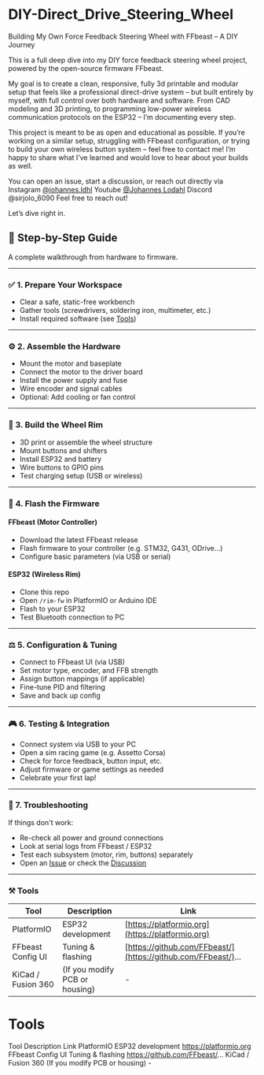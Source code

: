 # DIY-Direct_Drive_Steering_Wheel
Building My Own Force Feedback Steering Wheel with FFbeast – A DIY Journey

This is a full deep dive into my DIY force feedback steering wheel project, powered by the open-source firmware FFbeast. 

My goal is to create a clean, responsive, fully 3d printable and modular setup that feels like a professional direct-drive system – but built entirely by myself, with full control over both hardware and software. From CAD modeling and 3D printing, to programming low-power wireless communication protocols on the ESP32 – I’m documenting every step.



This project is meant to be as open and educational as possible. If you’re working on a similar setup, struggling with FFbeast configuration, or trying to build your own wireless button system – feel free to contact me! I’m happy to share what I’ve learned and would love to hear about your builds as well.

You can open an issue, start a discussion, or reach out directly via 
Instagram [@johannes.ldhl](https://www.instagram.com/johannes.ldhl/#)
Youtube [@Johannes Lodahl](https://www.youtube.com/@johanneslodahl7738)
Discord @sirjolo_6090
Feel free to reach out!

Let’s dive right in.



## 🧰 Step-by-Step Guide

A complete walkthrough from hardware to firmware.

---

### ✅ 1. Prepare Your Workspace

* Clear a safe, static-free workbench
* Gather tools (screwdrivers, soldering iron, multimeter, etc.)
* Install required software (see [Tools](#tools))

---

### ⚙️ 2. Assemble the Hardware

* Mount the motor and baseplate
* Connect the motor to the driver board
* Install the power supply and fuse
* Wire encoder and signal cables
* Optional: Add cooling or fan control

---

### 🚰 3. Build the Wheel Rim

* 3D print or assemble the wheel structure
* Mount buttons and shifters
* Install ESP32 and battery
* Wire buttons to GPIO pins
* Test charging setup (USB or wireless)

---

### 🔌 4. Flash the Firmware

#### FFbeast (Motor Controller)

* Download the latest FFbeast release
* Flash firmware to your controller (e.g. STM32, G431, ODrive...)
* Configure basic parameters (via USB or serial)

#### ESP32 (Wireless Rim)

* Clone this repo
* Open `/rim-fw` in PlatformIO or Arduino IDE
* Flash to your ESP32
* Test Bluetooth connection to PC

---

### ⚖️ 5. Configuration & Tuning

* Connect to FFbeast UI (via USB)
* Set motor type, encoder, and FFB strength
* Assign button mappings (if applicable)
* Fine-tune PID and filtering
* Save and back up config

---

### 🎮 6. Testing & Integration

* Connect system via USB to your PC
* Open a sim racing game (e.g. Assetto Corsa)
* Check for force feedback, button input, etc.
* Adjust firmware or game settings as needed
* Celebrate your first lap!

---

### 🧪 7. Troubleshooting

If things don't work:

* Re-check all power and ground connections
* Look at serial logs from FFbeast / ESP32
* Test each subsystem (motor, rim, buttons) separately
* Open an [Issue](https://github.com/SirJohannesLodahl/DIY-Direct_Drive_Steering_Wheel/issues) or check the [Discussion](https://github.com/SirJohannesLodahl/DIY-Direct_Drive_Steering_Wheel/discussions)

---

### ⚒ Tools

| Tool               | Description                    | Link                                                          |
| ------------------ | ------------------------------ | ------------------------------------------------------------- |
| PlatformIO         | ESP32 development              | [https://platformio.org](https://platformio.org)              |
| FFbeast Config UI  | Tuning & flashing              | [https://github.com/FFbeast/](https://github.com/FFbeast/)... |
| KiCad / Fusion 360 | (If you modify PCB or housing) | -                                                             |


# Tools
Tool	Description	Link
PlatformIO	ESP32 development	https://platformio.org
FFbeast Config UI	Tuning & flashing	https://github.com/FFbeast/...
KiCad / Fusion 360	(If you modify PCB or housing)	-
